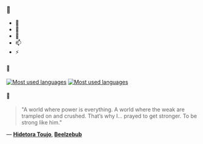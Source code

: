 ### 👋

- 🔭
- 🌱
- 💬
- 📫
- ⚡

#### 🧏

[![Most used languages](https://github-readme-stats-aynah.vercel.app/api/top-langs/?username=aynh&theme=solarized-dark&langs_count=6&layout=compact&hide_title=true)](https://github.com/anuraghazra/github-readme-stats#gh-dark-mode-only)
[![Most used languages](https://github-readme-stats-aynah.vercel.app/api/top-langs/?username=aynh&theme=solarized-light&langs_count=6&layout=compact&hide_title=true)](https://github.com/anuraghazra/github-readme-stats#gh-light-mode-only)

#### 💬

> "A world where power is everything. A world where the weak are trampled on and crushed. That’s why I… prayed to get stronger. To be strong like him."

&mdash; [**Hidetora Toujo**](https://myanimelist.net/character.php?q=Hidetora%20Toujo&cat=character), [**Beelzebub**](https://myanimelist.net/search/all?q=Beelzebub&cat=all)
